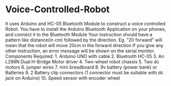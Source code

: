 # Voice-Controlled-Robot
It uses Arduino and HC-05 Bluetooth Module to construct a voice controlled Robot.
You have to install the Arduino Bluetooth Application on your phones, and connect it to the Bluetooth Module
Your instruction should have a pattern like distance(in cm) followed by the direction. Eg. "20 forward" will mean that the robot will move 20cm in the forward direction
If you give any other instruction, an error message will be shown on the serial monitor.
Components Required: 1.	Arduino UNO with cable
                     2.	Bluetooth HC-05
                     3.	An L298N Dual H-Bridge Motor driver
                     4.	Two-wheel robot chassis
                     5.	Two dc motors
                     6.	jumper wires
                     7.	mini breadboard
                     8.	9v battery (power bank) or Batteries
                     9.	2 Battery clip connectors (1 connector must be suitable with dc jack on Arduino)
                     10.	Speed sensor with encoder wheel
